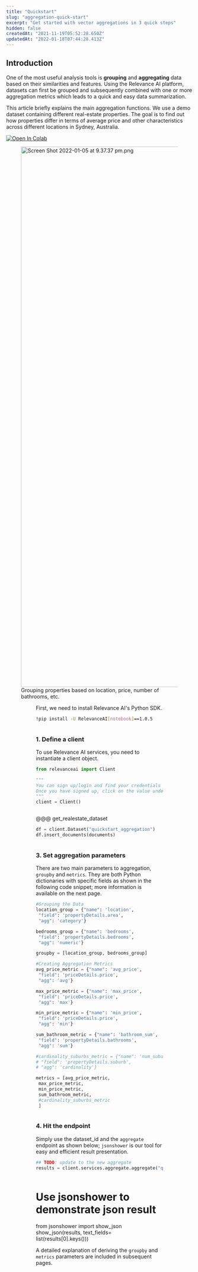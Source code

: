 ```yaml
---
title: "Quickstart"
slug: "aggregation-quick-start"
excerpt: "Get started with vector aggregations in 3 quick steps"
hidden: false
createdAt: "2021-11-19T05:52:28.650Z"
updatedAt: "2022-01-18T07:44:28.413Z"
---
```

## Introduction

One of the most useful analysis tools is **grouping** and **aggregating** data based on their similarities and features. Using the Relevance AI platform, datasets can first be grouped and subsequently combined with one or more aggregation metrics which leads to a quick and easy data summarization.

This article briefly explains the main aggregation functions. We use a demo dataset containing different real-estate properties. The goal is to find out how properties differ in terms of average price and other characteristics across different locations in Sydney, Australia.

[![Open In Colab](https://colab.research.google.com/assets/colab-badge.svg)](https://colab.research.google.com/github/RelevanceAI/RelevanceAI-readme-docs/blob/v1.0.5/docs/GENERAL_FEATURES/aggregations/_notebooks/aggregation-quick-start.ipynb)

<figure>
<img src="https://colab.research.google.com/github/RelevanceAI/RelevanceAI-readme-docs/blob/v1.0.5/docs_template/GENERAL_FEATURES/_assets/grouping-results.png" width="1458" alt="Screen Shot 2022-01-05 at 9.37.37 pm.png" />
<figcaption>Grouping properties based on location, price, number of bathrooms, etc.</figcaption>
<figure>

First, we need to install Relevance AI's Python SDK.
```bash Bash
!pip install -U RelevanceAI[notebook]==1.0.5
```
```bash
```

### 1.  Define a client
To use Relevance AI services, you need to instantiate a client object.
```python Python (SDK)
from relevanceai import Client

"""
You can sign up/login and find your credentials here: https://cloud.relevance.ai/sdk/api
Once you have signed up, click on the value under `Authorization token` and paste it here
"""
client = Client()
```
```python
```

@@@ get_realestate_dataset

```python Python (SDK)
df = client.Dataset("quickstart_aggregation")
df.insert_documents(documents)
```
```python
```

### 3. Set aggregation parameters
There are two main parameters to aggregation, `groupby` and `metrics`. They are  both Python dictionaries with specific fields as shown in the following code snippet; more information is available on the next page.
```python Python (SDK)
#Grouping the Data
location_group = {"name": 'location',
 "field": 'propertyDetails.area',
 "agg": 'category'}

bedrooms_group = {"name": 'bedrooms',
 "field": 'propertyDetails.bedrooms',
 "agg": 'numeric'}

groupby = [location_group, bedrooms_group]

#Creating Aggregation Metrics
avg_price_metric = {"name": 'avg_price',
 "field": 'priceDetails.price',
 "agg": 'avg'}

max_price_metric = {"name": 'max_price',
 "field": 'priceDetails.price',
 "agg": 'max'}

min_price_metric = {"name": 'min_price',
 "field": 'priceDetails.price',
 "agg": 'min'}

sum_bathroom_metric = {"name": 'bathroom_sum',
 "field": 'propertyDetails.bathrooms',
 "agg": 'sum'}

#cardinality_suburbs_metric = {"name": 'num_suburbs',
# "field": 'propertyDetails.suburb',
# "agg": 'cardinality'}

metrics = [avg_price_metric,
 max_price_metric,
 min_price_metric,
 sum_bathroom_metric,
 #cardinality_suburbs_metric
 ]

```
```python
```
### 4. Hit the endpoint
Simply use the dataset_id and the `aggregate` endpoint as shown below; `jsonshower` is our tool for easy and efficient result presentation.
```python Python (SDK)
## TODO: update to the new aggregate
results = client.services.aggregate.aggregate("quickstart_aggregation", metrics = metrics, groupby = groupby)
```
```python
```

# Use jsonshower to demonstrate json result
from jsonshower import show_json
show_json(results, text_fields= list(results[0].keys()))


A detailed explanation of deriving the `groupby` and `metrics` parameters are included in subsequent pages.

